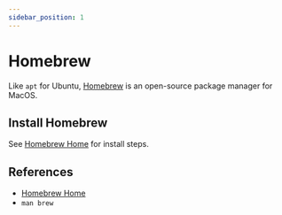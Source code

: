 ```yaml
---
sidebar_position: 1
---
```


# Homebrew
Like `apt` for Ubuntu, [Homebrew](https://brew.sh/) is an open-source package manager for MacOS.

## Install Homebrew
See [Homebrew Home](https://brew.sh/) for install steps. 

## References
- [Homebrew Home](https://brew.sh/)
- `man brew`
